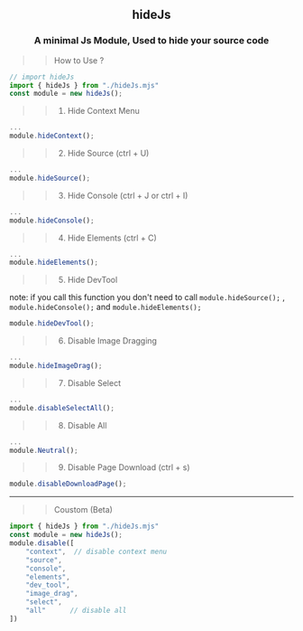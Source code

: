 <h2 align="center">hideJs</h2>
<h3 align="center">A minimal Js Module, Used to hide your source code</h3>

>> How to Use ?

```js
// import hideJs
import { hideJs } from "./hideJs.mjs"
const module = new hideJs();
```

>> 1. Hide Context Menu

```js
...
module.hideContext();
```

>> 2. Hide Source (ctrl + U)
```js
...
module.hideSource();
```

>> 3. Hide Console (ctrl + J or ctrl + I)
```js
...
module.hideConsole();
```

>> 4. Hide Elements (ctrl + C)
```js
...
module.hideElements();
```

>> 5. Hide DevTool 


note: if you call this function you don't need to call `module.hideSource();` , `module.hideConsole();` and `module.hideElements();`
```js
module.hideDevTool();
```

>> 6. Disable Image Dragging

```js
...
module.hideImageDrag();
```

>> 7. Disable Select 
```js
...
module.disableSelectAll();
```

>> 8. Disable All 
```js
...
module.Neutral();
```

>> 9. Disable Page Download (ctrl + s)
```js
module.disableDownloadPage();
```

---
>> Coustom (Beta)

```js
import { hideJs } from "./hideJs.mjs"
const module = new hideJs();
module.disable([
    "context",  // disable context menu
    "source",   
    "console",  
    "elements", 
    "dev_tool", 
    "image_drag",
    "select",
    "all"      // disable all
])
```
